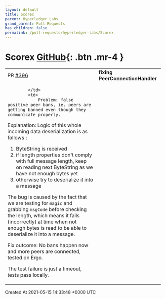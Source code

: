 ```yaml
---
layout: default
title: Scorex
parent: Hyperledger Labs
grand_parent: Pull Requests
has_children: false
permalink: /pull-requests/hyperledger-labs/Scorex
---
```


# Scorex <span class="fs-3 right-align">[GitHub](https://github.com/hyperledger-labs/Scorex){: .btn .mr-4 }</span>


<div>
    <table>
        <tr>
            <td>
                PR <a href="https://github.com/hyperledger-labs/Scorex/pull/396" class=".btn">#396</a>
            </td>
            <td>
                <b>
                    fixing PeerConnectionHandler
                </b>
            </td>
        </tr>
        <tr>
            <td>
                
            </td>
            <td>
                Problem: false positive peer bans, ie. peers are getting banned even though they communicate properly.

Explanation: 
Logic of this whole incoming data deserialization is as follows : 
 1. ByteString is received 
 2. if length properties don't comply with full message length, keep on reading next ByteString as we have not enough bytes yet
 3. otherwise try to deserialize it into a message

The bug is caused by the fact that we are testing for `magic` and grabbing `msgCode` before checking the length, which means it fails (incorrectly) at time when not enough bytes is read to be able to deserialize it into a message.

Fix outcome: 
No bans happen now and more peers are connected, tested on Ergo.

The test failure is just a timeout, tests pass locally.
            </td>
        </tr>
    </table>
    <div class="right-align">
        Created At 2021-05-15 14:33:48 +0000 UTC
    </div>
</div>

